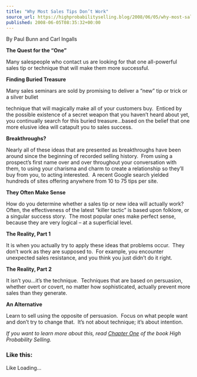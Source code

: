 ```yaml
---
title: "Why Most Sales Tips Don’t Work"
source_url: https://highprobabilityselling.blog/2008/06/05/why-most-sales-tips-dont-work
published: 2008-06-05T08:35:32+00:00
---
```

By Paul Bunn and Carl Ingalls


**The Quest for the “One”**


Many salespeople who contact us are looking for that one all\-powerful sales tip or technique that will make them more successful.


**Finding Buried Treasure**


Many sales seminars are sold by promising to deliver a “new” tip or trick or a silver bullet  

technique that will magically make all of your customers buy.  Enticed by the possible existence of a secret weapon that you haven’t heard about yet, you continually search for this buried treasure…based on the belief that one more elusive idea will catapult you to sales success.


**Breakthroughs?**


Nearly all of these ideas that are presented as breakthroughs have been around since the beginning of recorded selling history.  From using a prospect’s first name over and over throughout your conversation with them, to using your charisma and charm to create a relationship so they’ll buy from you, to acting interested.  A recent Google search yielded hundreds of sites offering anywhere from 10 to 75 tips per site.


**They Often Make Sense**


How do you determine whether a sales tip or new idea will actually work?  Often, the effectiveness of the latest “killer tactic” is based upon folklore, or a singular success story.  The most popular ones make perfect sense, because they are very logical – at a superficial level.  

 **The Reality, Part 1**


It is when you actually try to apply these ideas that problems occur.  They don’t work as they are supposed to.  For example, you encounter unexpected sales resistance, and you think you just didn’t do it right.


**The Reality, Part 2**


It isn’t you…it’s the technique.  Techniques that are based on persuasion, whether overt or covert, no matter how sophisticated, actually prevent more sales than they generate.


**An Alternative**


Learn to sell using the opposite of persuasion.  Focus on what people want and don’t try to change that.  It’s not about technique; it’s about intention.


*If you want to learn more about this, read [Chapter One](http://www.highprobsell.com/html/selling.html "http://www.highprobsell.com/html/selling.html") of the book High Probability Selling.* 


### Like this:

Like Loading...
